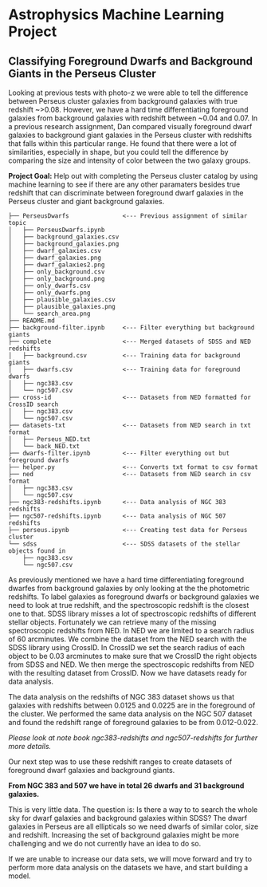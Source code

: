 # Astrophysics Machine Learning Project

## Classifying Foreground Dwarfs and Background Giants in the Perseus Cluster

Looking at previous tests with photo-z we were able to tell the difference 
between Perseus cluster galaxies from background galaxies with true redshift 
~>0.08. However, we have a hard time differentiating foreground galaxies from background galaxies with redshift between ~0.04 and 0.07. In a previous research assignment, Dan compared visually foreground dwarf galaxies to background giant galaxies in the Perseus cluster with redshifts that falls within this particular range. He found that there were a lot of similarities, especially in shape, but 
you could tell the difference by comparing the size and intensity of color 
between the two galaxy groups.

**Project Goal:** Help out with completing the Perseus cluster catalog by using machine learning to see if there are any other paramaters besides true redshift 
that can discriminate between foreground dwarf galaxies in the Perseus cluster 
and giant background galaxies.

```
├── PerseusDwarfs               <--- Previous assignment of similar topic
│   ├── PerseusDwarfs.ipynb
│   ├── background_galaxies.csv
│   ├── background_galaxies.png
│   ├── dwarf_galaxies.csv
│   ├── dwarf_galaxies.png
│   ├── dwarf_galaxies2.png
│   ├── only_background.csv
│   ├── only_background.png
│   ├── only_dwarfs.csv
│   ├── only_dwarfs.png
│   ├── plausible_galaxies.csv
│   ├── plausible_galaxies.png
│   └── search_area.png
├── README.md
├── background-filter.ipynb     <--- Filter everything but background giants
├── complete                    <--- Merged datasets of SDSS and NED redshifts
│   ├── background.csv          <--- Training data for background giants
│   ├── dwarfs.csv              <--- Training data for foreground dwarfs
│   ├── ngc383.csv
│   └── ngc507.csv
├── cross-id                    <--- Datasets from NED formatted for CrossID search
│   ├── ngc383.csv
│   └── ngc507.csv
├── datasets-txt                <--- Datasets from NED search in txt format
│   ├── Perseus_NED.txt
│   └── back_NED.txt
├── dwarfs-filter.ipynb         <--- Filter everything out but foreground dwarfs
├── helper.py                   <--- Converts txt format to csv format
├── ned                         <--- Datasets from NED search in csv format
│   ├── ngc383.csv
│   └── ngc507.csv
├── ngc383-redshifts.ipynb      <--- Data analysis of NGC 383 redshifts
├── ngc507-redshifts.ipynb      <--- Data analysis of NGC 507 redshifts
├── perseus.ipynb               <--- Creating test data for Perseus cluster
└── sdss                        <--- SDSS datasets of the stellar objects found in
    ├── ngc383.csv
    └── ngc507.csv
```

As previously mentioned we have a hard time differentiating foreground dwarfes 
from background galaxies by only looking at the the photometric redshifts. To 
label galaxies as foreground dwarfs or background galaxies we need to look at
true redshift, and the spectroscopic redshift is the closest one to that. SDSS library misses a lot of spectroscopic redshifts of different stellar objects. 
Fortunately we can retrieve many of the missing spectroscopic redshifts from 
NED. In NED we are limited to a search radius of 60 arcminutes. We combine the
dataset from the NED search with the SDSS library using CrossID. In CrossID we
set the search radius of each object to be 0.03 arcminutes to make sure that we
CrossID the right objects from SDSS and NED. We then merge the spectroscopic
redshifts from NED with the resulting dataset from CrossID. Now we have datasets
ready for data analysis.

The data analysis on the redshifts of NGC 383 dataset shows us that galaxies 
with redshifts between 0.0125 and 0.0225 are in the foreground of the cluster.
We performed the same data analysis on the NGC 507 dataset and found the 
redshift range of foreground galaxies to be from 0.012-0.022.

*Please look at note book ngc383-redshifts and ngc507-redshifts for further more
details.*

Our next step was to use these redshift ranges to create datasets of foreground
dwarf galaxies and background giants.

**From NGC 383 and 507 we have in total 26 dwarfs and 31 background galaxies.**

This is very little data. The question is: Is there a way to to search the whole 
sky for dwarf galaxies and background galaxies within SDSS? The dwarf galaxies 
in Perseus are all ellipticals so we need dwarfs of similar color, size and redshift. Increasing the set of background galaxies might be more challenging 
and we do not currently have an idea to do so.

If we are unable to increase our data sets, we will move forward and try to 
perform more data analysis on the datasets we have, and start building a model.